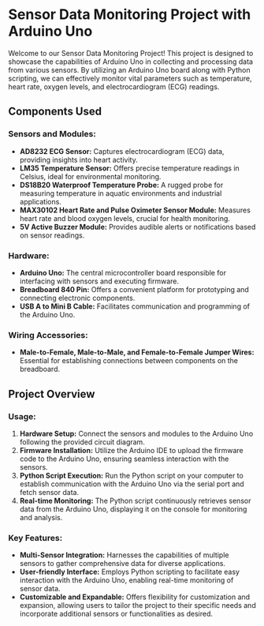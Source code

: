 # Sensor Data Monitoring Project with Arduino Uno

Welcome to our Sensor Data Monitoring Project! This project is designed to showcase the capabilities of Arduino Uno in collecting and processing data from various sensors. By utilizing an Arduino Uno board along with Python scripting, we can effectively monitor vital parameters such as temperature, heart rate, oxygen levels, and electrocardiogram (ECG) readings.

## Components Used

### Sensors and Modules:
- **AD8232 ECG Sensor:** Captures electrocardiogram (ECG) data, providing insights into heart activity.
- **LM35 Temperature Sensor:** Offers precise temperature readings in Celsius, ideal for environmental monitoring.
- **DS18B20 Waterproof Temperature Probe:** A rugged probe for measuring temperature in aquatic environments and industrial applications.
- **MAX30102 Heart Rate and Pulse Oximeter Sensor Module:** Measures heart rate and blood oxygen levels, crucial for health monitoring.
- **5V Active Buzzer Module:** Provides audible alerts or notifications based on sensor readings.

### Hardware:
- **Arduino Uno:** The central microcontroller board responsible for interfacing with sensors and executing firmware.
- **Breadboard 840 Pin:** Offers a convenient platform for prototyping and connecting electronic components.
- **USB A to Mini B Cable:** Facilitates communication and programming of the Arduino Uno.

### Wiring Accessories:
- **Male-to-Female, Male-to-Male, and Female-to-Female Jumper Wires:** Essential for establishing connections between components on the breadboard.

## Project Overview

### Usage:
1. **Hardware Setup:** Connect the sensors and modules to the Arduino Uno following the provided circuit diagram.
2. **Firmware Installation:** Utilize the Arduino IDE to upload the firmware code to the Arduino Uno, ensuring seamless interaction with the sensors.
3. **Python Script Execution:** Run the Python script on your computer to establish communication with the Arduino Uno via the serial port and fetch sensor data.
4. **Real-time Monitoring:** The Python script continuously retrieves sensor data from the Arduino Uno, displaying it on the console for monitoring and analysis.

### Key Features:
- **Multi-Sensor Integration:** Harnesses the capabilities of multiple sensors to gather comprehensive data for diverse applications.
- **User-friendly Interface:** Employs Python scripting to facilitate easy interaction with the Arduino Uno, enabling real-time monitoring of sensor data.
- **Customizable and Expandable:** Offers flexibility for customization and expansion, allowing users to tailor the project to their specific needs and incorporate additional sensors or functionalities as desired.
